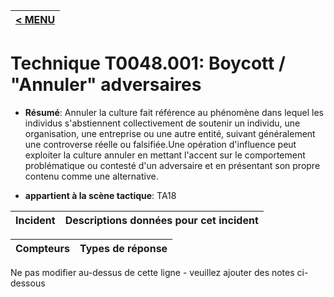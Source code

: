 |[< MENU](../../README.md)|
|---|
# Technique T0048.001: Boycott / "Annuler" adversaires

* **Résumé**: Annuler la culture fait référence au phénomène dans lequel les individus s'abstiennent collectivement de soutenir un individu, une organisation, une entreprise ou une autre entité, suivant généralement une controverse réelle ou falsifiée.Une opération d'influence peut exploiter la culture annuler en mettant l'accent sur le comportement problématique ou contesté d'un adversaire et en présentant son propre contenu comme une alternative.

* **appartient à la scène tactique**: TA18


|Incident |Descriptions données pour cet incident |
|-------- |-------------------- |



|Compteurs |Types de réponse |
|-------- |-------------- |


Ne pas modifier au-dessus de cette ligne - veuillez ajouter des notes ci-dessous
